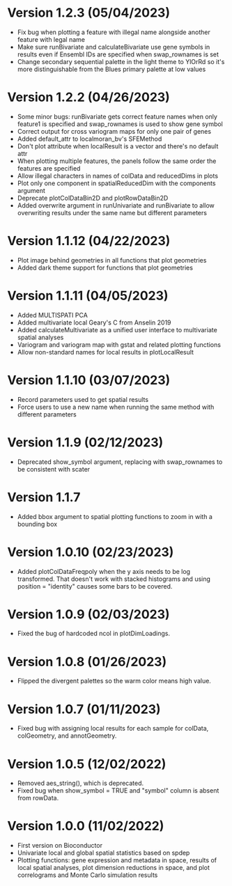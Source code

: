 # Version 1.2.3 (05/04/2023)
* Fix bug when plotting a feature with illegal name alongside another feature
with legal name
* Make sure runBivariate and calculateBivariate use gene symbols in results even
if Ensembl IDs are specified when swap_rownames is set
* Change secondary sequential palette in the light theme to YlOrRd so it's more
distinguishable from the Blues primary palette at low values

# Version 1.2.2 (04/26/2023)
* Some minor bugs: runBivariate gets correct feature names when only feature1 is
specified and swap_rownames is used to show gene symbol
* Correct output for cross variogram maps for only one pair of genes
* Added default_attr to localmoran_bv's SFEMethod
* Don't plot attribute when localResult is a vector and there's no default attr
* When plotting multiple features, the panels follow the same order the features
are specified
* Allow illegal characters in names of colData and reducedDims in plots
* Plot only one component in spatialReducedDim with the components argument
* Deprecate plotColDataBin2D and plotRowDataBin2D
* Added overwrite argument in runUnivariate and runBivariate to allow overwriting
results under the same name but different parameters

# Version 1.1.12 (04/22/2023)
* Plot image behind geometries in all functions that plot geometries
* Added dark theme support for functions that plot geometries

# Version 1.1.11 (04/05/2023)
* Added MULTISPATI PCA
* Added multivariate local Geary's C from Anselin 2019
* Added calculateMultivariate as a unified user interface to multivariate spatial analyses
* Variogram and variogram map with gstat and related plotting functions
* Allow non-standard names for local results in plotLocalResult

# Version 1.1.10 (03/07/2023)
* Record parameters used to get spatial results
* Force users to use a new name when running the same method with different parameters

# Version 1.1.9 (02/12/2023)
* Deprecated show_symbol argument, replacing with swap_rownames to be consistent with scater

# Version 1.1.7
* Added bbox argument to spatial plotting functions to zoom in with a bounding box

# Version 1.0.10 (02/23/2023)
* Added plotColDataFreqpoly when the y axis needs to be log transformed. That doesn't work with stacked histograms and using position = "identity" causes some bars to be covered.

# Version 1.0.9 (02/03/2023)
* Fixed the bug of hardcoded ncol in plotDimLoadings.

# Version 1.0.8 (01/26/2023)
* Flipped the divergent palettes so the warm color means high value.

# Version 1.0.7 (01/11/2023)
* Fixed bug with assigning local results for each sample for colData, colGeometry, and annotGeometry.

# Version 1.0.5 (12/02/2022)
* Removed aes_string(), which is deprecated.
* Fixed bug when show_symbol = TRUE and "symbol" column is absent from rowData.

# Version 1.0.0 (11/02/2022)

* First version on Bioconductor
* Univariate local and global spatial statistics based on spdep
* Plotting functions: gene expression and metadata in space, results of local spatial analyses, plot dimension reductions in space, and plot correlograms and Monte Carlo simulation results
